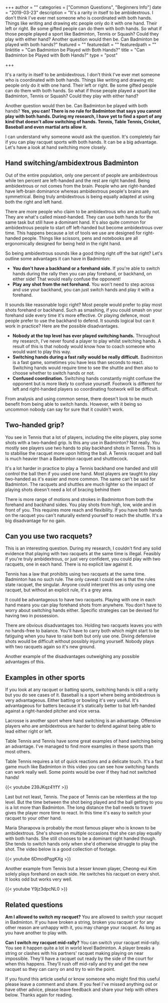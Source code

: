 +++
author = ""
categories = ["Common Questions", "Beginners Info"]
date = "2019-03-23"
description = "It's a rarity in itself to be ambidextrous. I don't think I've ever met someone who is coordinated with both hands. Things like writing and drawing etc people only do it with one hand. Their left or right. Be some gifted people can do them with both hands. So what if those people played a sport like Badminton, Tennis or Squash? Could they play with either hand? Another question would then be. Can Badminton be played with both hands?"
featured = ""
featuredalt = ""
featuredpath = ""
linktitle = "Can Badminton be Played with Both Hands?"
title = "Can Badminton be Played with Both Hands?"
type = "post"

+++

It's a rarity in itself to be ambidextrous. I don't think I've ever met someone who is coordinated with both hands. Things like writing and drawing etc people only do it with one hand. Their left or right. Be some gifted people can do them with both hands. So what if those people played a sport like Badminton, Tennis or Squash? Could they play with either hand?

Another question would then be. Can Badminton be played with both hands? **Yes, you can! There is no rule for Badminton that says you cannot play with both hands. During my research, I have yet to find a sport of any kind that doesn't allow switching of hands. Tennis, Table Tennis, Cricket, Baseball and even martial arts allow it.**

I can understand why someone would ask the question. It's completely fair if you can play racquet sports with both hands. It can be a big advantage. Let's have a look at hand switching more closely.

## Hand switching/ambidextrous Badminton

Out of the entire population, only one percent of people are ambidextrous while ten percent are left-handed and the rest are right handed. Being ambidextrous or not comes from the brain. People who are right-handed have left-brain dominance whereas ambidextrous people's brains are symmetrical. Being truly ambidextrous is being equally adapted at using both the right and left hand.

There are more people who claim to be ambidextrous who are actually not. They are what's called mixed-handed. They can use both hands for the same task but still have a dominant hand. It's also quite common for ambidextrous people to start off left-handed but become ambidextrous over time. This happens because a lot of tools we use are designed for right-handed people. Things like scissors, pens and notebooks are all ergonomically designed for being held in the right hand.

So being ambidextrous sounds like a good thing right off the bat right? Let's outline some advantages it can have in Badminton:

*   **You don't have a backhand or a forehand side.** If you're able to switch hands during the rally then you can play forehand, or backhand, on either side! That would really confuse the opponent!
*   **Play any shot from the net forehand.** You won't need to step across and use your backhand, you can just switch hands and play it with a forehand.

It sounds like reasonable logic right? Most people would prefer to play most shots forehand or backhand. Such as smashing, if you could smash on your forehand side every time it's more effective. Or playing defence, most people prefer to use the backhand to defend. It sounds logical but can it work in practice? Here are the possible disadvantages.

*   **Nobody at the top level has ever played switching hands.** Throughout my research, I've never found a player to play whilst switching hands. A result of this is that nobody would know how to coach someone who would want to play this way.
*   **Switching hands during a fast rally would be really difficult.** Badminton is a fast game, sometimes you have less than seconds to react. Switching hands would require time to see the shuttle and then also to choose whether to switch hands or not.
*   **Confused coordination.** Switching hands constantly might confuse the opponent but is more likely to confuse yourself. Footwork is different for left and right-handed players so coordinating footwork will be difficult.

From analysis and using common sense, there doesn't look to be much benefit from being able to switch hands. However, with it being so uncommon nobody can say for sure that it couldn't work.

## Two-handed grip?

You see in Tennis that a lot of players, including the elite players, play some shots with a two-handed grip. Is this any use in Badminton? Not really. You mostly see players use two hands to play backhand shots in Tennis. This is to stabilise the racquet more upon hitting the ball. A Tennis racquet and ball is much heavier than a Badminton racquet and shuttlecock.

It's a lot harder in practice to play a Tennis backhand one handed and still control the ball then if you used one hand. Most players are taught to play two-handed as it's easier and more common. The same can't be said for Badminton. The racquets and shuttles are much lighter so the impact of playing shots doesn't need a lot of bracing behind them  

There is more range of motions and strokes in Badminton from both the forehand and backhand sides. You play shots from high, low, wide and in front of you. This requires more reach and flexibility. If you have both hands on the racquet you can't naturally extend yourself to reach the shuttle. It's a big disadvantage for no gain.

## Can you use two racquets?

This is an interesting question. During my research, I couldn't find any solid evidence that playing with two racquets at the same time is illegal. Feasibly if you're truly ambidextrous, or just very confident, you could play with two racquets, one in each hand. There is no explicit law against it.

Tennis has a law that prohibits using two racquets at the same time. Badminton has no such rule. The only caveat I could see is that the rules state racquet, the singular. Anyone could interpret this as only using one racquet, but without an explicit rule, it's a grey area.

It could be advantageous to have two racquets. Playing with one in each hand means you can play forehand shots from anywhere. You don't have to worry about switching hands either. Specific strategies can be devised for having two in possession.

There are obvious disadvantages too. Holding two racquets leaves you with no hands-free to balance. You'll have to carry both which might start to be fatiguing when you have to raise both but only use one. Diving defensive shots would be difficult without possibly injuring yourself. Nobody plays with two racquets again so it's new ground.

Another example of the disadvantages outweighing any possible advantages of this.

## Examples in other sports

If you look at any racquet or batting sports, switching hands is still a rarity but you do see cases of it. Baseball is a sport where being ambidextrous is very advantageous. Either batting or bowling it's very useful. It's advantageous for batters because it's statically better to bat left-handed against a right-handed pitcher and vice versa.

Lacrosse is another sport where hand switching is an advantage. Offensive players who are ambidextrous are harder to defend against being able to lead either right or left.

Table Tennis and Tennis have some great examples of hand switching being an advantage. I've managed to find more examples in these sports than most others.

Table Tennis requires a lot of quick reactions and a delicate touch. It's a fast game much like Badminton in this video you can see how switching hands can work really well. Some points would be over if they had not switched hands!

{{< youtube 239JKqz4YfY >}}

Last but not least, Tennis. The pace of Tennis can be relentless at the top level. But the time between the shot being played and the ball getting to you is a lot more than Badminton. The long distance the ball needs to travel gives the player more time to react. In this time it's easy to switch your racquet to your other hand.

Maria Sharapova is probably the most famous player who is known to be ambidextrous. She's shown on multiple occasions that she can play equally with both hands. She still chooses to be a dominant right handed though. She tends to switch hands only when she'd otherwise struggle to play the shot. The video below is a good collection of footage.

{{< youtube 6DmodPqgKXg >}}

Another example from Tennis but a lesser known player, Cheong-eui Kim solely plays forehand on each side. He switches his racquet on every shot. It looks odd but works very well.

{{< youtube Y9jz3dpcNL0 >}}

## Related questions

**Am I allowed to switch my racquet?** You are allowed to switch your racquet in Badminton. If you have broken a string, broken you racquet or for any other reason are unhappy with it, you may change your racquet. As long as you have another to play with.

**Can I switch my racquet mid-rally?** You can switch your racquet mid-rally. You see it happen quite a lot in world level Badminton. A player breaks a string or clashes with his partners' racquet making playing on near impossible. They'll have a racquet out ready by the side of the court for when this happens. They'll rush off mid-rally and try and get the new racquet so they can carry on and try to win the point.

If you found this article useful or know someone who might find this useful please leave a comment and share. If you feel I've missed anything out or have other advice, please leave feedback and share your help with others below. Thanks again for reading.
